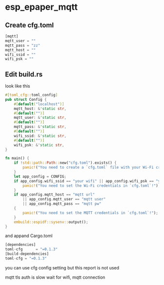 # esp_epaper_mqtt
## Create cfg.toml
```rust
[mqtt]
mqtt_user = ""
mqtt_pass = "zz"
mqtt_host = ""
wifi_ssid = ""
wifi_psk = ""
```
## Edit build.rs 
look like this
```rust
#[toml_cfg::toml_config]
pub struct Config {
    #[default("localhost")]
    mqtt_host: &'static str,
    #[default("")]
    mqtt_user: &'static str,
    #[default("")]
    mqtt_pass: &'static str,
    #[default("")]
    wifi_ssid: &'static str,
    #[default("")]
    wifi_psk: &'static str,
}

fn main() {
    if !std::path::Path::new("cfg.toml").exists() {
        panic!("You need to create a `cfg.toml` file with your Wi-Fi credentials! Use `cfg.toml.example` as a template.");
    }
    let app_config = CONFIG;
    if app_config.wifi_ssid == "your wifi" || app_config.wifi_psk == "your wifi pw" {
        panic!("You need to set the Wi-Fi credentials in `cfg.toml`!");
    }
    if app_config.mqtt_host == "mqtt url"
        || app_config.mqtt_user == "mqtt user"
        || app_config.mqtt_pass == "mqtt pw"
    {
        panic!("You need to set the MQTT credentials in `cfg.toml`!");
    }
    embuild::espidf::sysenv::output();
}
```
and appand Cargo.toml
```rust
[dependencies]
toml-cfg      = "=0.1.3"
[build-dependencies]
toml-cfg = "=0.1.3"

```
you can use cfg config setting
but this report is not used

mqtt tls auth is slow
wait for wifi, mqtt connection